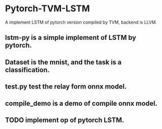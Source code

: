 # Pytorch-TVM-LSTM
A implement LSTM of pytorch version  compiled by TVM, backend is LLVM.

## lstm-py is a simple implement of LSTM by pytorch.
## Dataset is the mnist, and the task is a classification.
## test.py test the relay form onnx model.
## compile_demo is a demo of compile onnx model.
## TODO implement op of pytorch LSTM. 